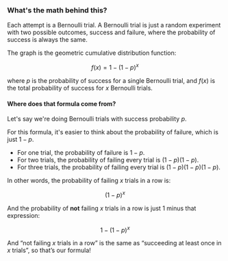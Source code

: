 ### What's the math behind this?

Each attempt is a Bernoulli trial. A Bernoulli trial is just a random experiment with two possible outcomes, success and failure, where the probability of success is always the same.

The graph is the geometric cumulative distribution function:

$$
f(x) = 1 - (1-p)^x
$$

where $p$ is the probability of success for a single Bernoulli trial, and $f(x)$ is the total probability of success for $x$ Bernoulli trials.

#### Where does that formula come from?

Let's say we're doing Bernoulli trials with success probability $p$.  

For this formula, it's easier to think about the probability of failure, which is just $1 - p$.

- For one trial, the probability of failure is $1 - p$.
- For two trials, the probability of failing every trial is $(1 - p)(1 - p)$.
- For three trials, the probability of failing every trial is $(1 - p)(1 - p)(1 - p)$.

In other words, the probability of failing $x$ trials in a row is:

$$
(1 - p)^x
$$

And the probability of **not** failing $x$ trials in a row is just $1$ minus that expression:

$$
1 - (1-p)^x
$$

And “not failing $x$ trials in a row” is the same as “succeeding at least once in $x$ trials”, so that’s our formula!
